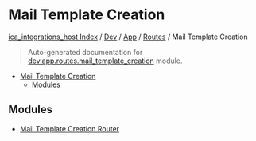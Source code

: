 # Mail Template Creation

[ica_integrations_host Index](../../../../README.md#ica_integrations_host-index) / [Dev](../../../index.md#dev) / [App](../../index.md#app) / [Routes](../index.md#routes) / Mail Template Creation

> Auto-generated documentation for [dev.app.routes.mail_template_creation](https://github.com/destiny/ica_integrations_host/blob/main/dev/app/routes/mail_template_creation/__init__.py) module.

- [Mail Template Creation](#mail-template-creation)
  - [Modules](#modules)

## Modules

- [Mail Template Creation Router](./mail_template_creation_router.md)
